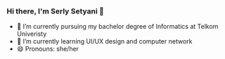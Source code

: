 ### Hi there, I'm Serly Setyani 👋

- 🔭 I’m currently pursuing my bachelor degree of Informatics at Telkom Univeristy
- 🌱 I’m currently learning UI/UX design and computer network
- 😄 Pronouns: she/her
